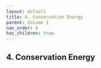 ```yaml
---
layout: default
title: 4. Conservation Energy
parent: Volume 1
nav_order: 4
has_children: true
---
```

## 4. Conservation Energy


